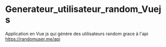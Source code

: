 # Generateur_utilisateur_random_Vuejs

Application en Vue js qui génère des utilisateurs random
grace à l'api https://randomuser.me/api
